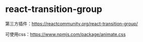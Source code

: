 # react-transition-group

第三方插件：https://reactcommunity.org/react-transition-group/

可使用css：https://www.npmjs.com/package/animate.css